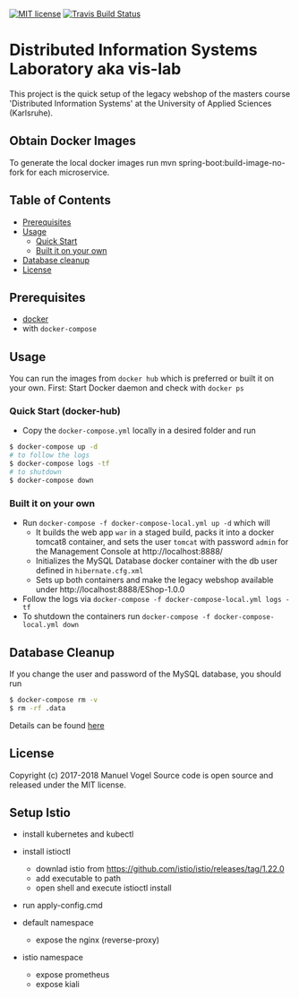 [![MIT license](http://img.shields.io/badge/license-MIT-brightgreen.svg)](http://opensource.org/licenses/MIT)
[![Travis Build Status](https://travis-ci.org/mavogel/hska-vis-legacy.svg?branch=master)](https://travis-ci.org/mavogel/hska-vis-legacy)

# Distributed Information Systems Laboratory aka vis-lab
This project is the quick setup of the legacy webshop of 
the masters course 'Distributed Information Systems' at the University of Applied Sciences (Karlsruhe).

## Obtain Docker Images

To generate the local docker images run mvn spring-boot:build-image-no-fork for each microservice.

## Table of Contents
- [Prerequisites](#prerequisites)
- [Usage](#usage)
    - [Quick Start](#quick-start)
    - [Built it on your own](#built-it-on-your-own)
- [Database cleanup](#database-cleanup)
- [License](#license)

## <a name="prerequisites"></a>Prerequisites
- [docker](https://docker.com)
- with `docker-compose`

## <a name="usage"></a>Usage
You can run the images from `docker hub` which is preferred or built it on your own.
First: Start Docker daemon and check with `docker ps`

### <a name="quick-start"></a>Quick Start (docker-hub)
- Copy the `docker-compose.yml` locally in a desired folder and run
```bash
$ docker-compose up -d
# to follow the logs
$ docker-compose logs -tf
# to shutdown
$ docker-compose down
```

### <a name="built-it-on-your-own"></a>Built it on your own
- Run `docker-compose -f docker-compose-local.yml up -d` which will
    - It builds the web app `war` in a staged build, packs it into a docker tomcat8 container,
    and sets the user `tomcat` with password `admin` for the Management Console at http://localhost:8888/
    - Initializes the MySQL Database docker container with the db user defined in `hibernate.cfg.xml`
    - Sets up both containers and make the legacy webshop available under http://localhost:8888/EShop-1.0.0
- Follow the logs via `docker-compose -f docker-compose-local.yml logs -tf`
- To shutdown the containers run `docker-compose -f docker-compose-local.yml down`

## <a name="database-cleanup"></a>Database Cleanup
If you change the user and password of the MySQL database, you should run
```bash
$ docker-compose rm -v
$ rm -rf .data
```
Details can be found [here](https://github.com/docker-library/mysql/issues/51)

## <a name="license"></a>License
Copyright (c) 2017-2018 Manuel Vogel
Source code is open source and released under the MIT license.

## Setup Istio
* install kubernetes and kubectl
* install istioctl
  * downlad istio from https://github.com/istio/istio/releases/tag/1.22.0
  * add executable to path 
  * open shell and execute istioctl install

* run apply-config.cmd
* default namespace
  * expose the nginx (reverse-proxy)
* istio namespace
  * expose prometheus
  * expose kiali